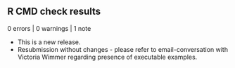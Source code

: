 ## R CMD check results

0 errors | 0 warnings | 1 note

* This is a new release.
* Resubmission without changes - please refer to email-conversation with Victoria Wimmer regarding presence of executable examples.

